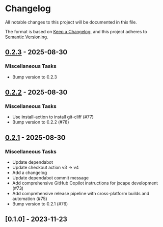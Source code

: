 # Changelog

All notable changes to this project will be documented in this file.

The format is based on [Keep a Changelog](https://keepachangelog.com/en/1.0.0/),
and this project adheres to [Semantic Versioning](https://semver.org/spec/v2.0.0.html).

## [0.2.3] - 2025-08-30

### Miscellaneous Tasks

- Bump version to 0.2.3

## [0.2.2] - 2025-08-30

### Miscellaneous Tasks

- Use install-action to install git-cliff (#77)
- Bump version to 0.2.2 (#78)

## [0.2.1] - 2025-08-30

### Miscellaneous Tasks

- Update dependabot
- Update checkout action v3 -> v4
- Add a changelog
- Update dependabot commit message
- Add comprehensive GitHub Copilot instructions for jxcape development (#73)
- Add comprehensive release pipeline with cross-platform builds and automation (#75)
- Bump version to 0.2.1 (#76)

## [0.1.0] - 2023-11-23

[0.2.3]: https://github.com/rhysparry/jxcape/compare/v0.2.2..v0.2.3
[0.2.2]: https://github.com/rhysparry/jxcape/compare/v0.2.1..v0.2.2
[0.2.1]: https://github.com/rhysparry/jxcape/compare/v0.2.0..v0.2.1

<!-- generated by git-cliff -->

